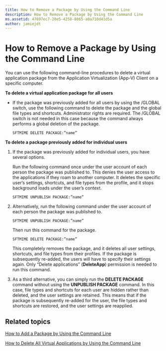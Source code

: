 ```yaml
---
title: How to Remove a Package by Using the Command Line
description: How to Remove a Package by Using the Command Line
ms.assetid: 47697ec7-20e5-4258-8865-a0a710d41d5a
author: jamiejdt
---
```


# How to Remove a Package by Using the Command Line


You can use the following command-line procedures to delete a virtual application package from the Application Virtualization (App-V) Client on a specific computer.

**To delete a virtual application package for all users**

-   If the package was previously added for all users by using the /GLOBAL switch, use the following command to delete the package and the global file types and shortcuts. Administrator rights are required. The /GLOBAL switch is not needed in this case because the command always performs a global deletion of the package.

    `SFTMIME DELETE PACKAGE:”name”`

**To delete a package previously added for individual users**

1.  If the package was previously added for individual users, you have several options.

    Run the following command once under the user account of each person the package was published to. This denies the user access to the applications if they roam to another computer. It deletes the specific user’s settings, shortcuts, and file types from the profile, and it stops background loads under the user’s context.

    `SFTMIME UNPUBLISH PACKAGE:”name”`

2.  Alternatively, run the following command under the user account of each person the package was published to.

    `SFTMIME UNPUBLISH PACKAGE:”name”`

    Then run this command for the package.

    `SFTMIME DELETE PACKAGE:”name”`

    This completely removes the package, and it deletes all user settings, shortcuts, and file types from their profiles. If the package is subsequently re-added, the users will have to specify their settings again. Only “Delete applications” (**DeleteApp**) permission is needed to run this command.

3.  As a third alternative, you can simply run the **DELETE PACKAGE** command without using the **UNPUBLISH PACKAGE** command. In this case, file types and shortcuts for each user are hidden rather than deleted, and the user settings are retained. This means that if the package is subsequently re-added for the user, the file types and shortcuts are restored, and the user settings are reapplied.

## Related topics


[How to Add a Package by Using the Command Line](how-to-add-a-package-by-using-the-command-line.md)

[How to Delete All Virtual Applications by Using the Command Line](how-to-delete-all-virtual-applications-by-using-the-command-line.md)

 

 





